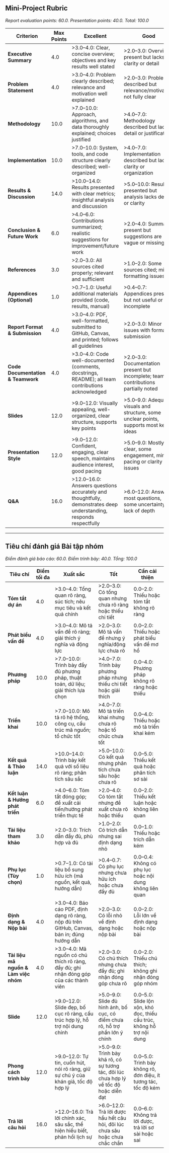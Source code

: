 ## Mini-Project Rubric

*Report evaluation points: 60.0. Presentation points: 40.0. Total: 100.0*

| Criterion | Max Points | Excellent | Good | Needs Improvement |
|-----------|------------|-----------|------|-------------------|
| **Executive Summary** | 4.0 | >3.0–4.0: Clear, concise overview; objectives and key results well stated | >2.0–3.0: Overview present but lacks clarity or detail | 0.0–2.0: Missing or unclear summary |
| **Problem Statement** | 4.0 | >3.0–4.0: Problem clearly described; relevance and motivation well explained | >2.0–3.0: Problem described but relevance/motivation not fully clear | 0.0–2.0: Problem statement missing or vague |
| **Methodology** | 10.0 | >7.0–10.0: Approach, algorithms, and data thoroughly explained; choices justified | >4.0–7.0: Methodology described but lacks detail or justification | 0.0–4.0: Methodology unclear or missing |
| **Implementation** | 10.0 | >7.0–10.0: System, tools, and code structure clearly described; well-organized | >4.0–7.0: Implementation described but lacks clarity or organization | 0.0–4.0: Implementation missing or poorly described |
| **Results & Discussion** | 14.0 | >10.0–14.0: Results presented with clear metrics; insightful analysis and discussion | >5.0–10.0: Results presented but analysis lacks depth or clarity | 0.0–5.0: Results missing or analysis superficial |
| **Conclusion & Future Work** | 6.0 | >4.0–6.0: Contributions summarized; realistic suggestions for improvement/future work | >2.0–4.0: Summary present but suggestions are vague or missing | 0.0–2.0: Conclusion missing or lacks relevance |
| **References** | 3.0 | >2.0–3.0: All sources cited properly; relevant and sufficient | >1.0–2.0: Some sources cited; minor formatting issues | 0.0–1.0: References missing or poorly formatted |
| **Appendices (Optional)** | 1.0 | >0.7–1.0: Useful additional materials provided (code, results, manual) | >0.4–0.7: Appendices present but not useful or incomplete | 0.0–0.4: No appendices or irrelevant content |
| **Report Format & Submission** | 4.0 | >3.0–4.0: PDF, well-formatted, submitted to GitHub, Canvas, and printed; follows all guidelines | >2.0–3.0: Minor issues with format or submission | 0.0–2.0: Major format/submission issues |
| **Code Documentation & Teamwork** | 4.0 | >3.0–4.0: Code well-documented (comments, docstrings, README); all team contributions acknowledged | >2.0–3.0: Documentation present but incomplete; team contributions partially noted | 0.0–2.0: Poor documentation; team contributions not acknowledged |
| **Slides** | 12.0 | >9.0–12.0: Visually appealing, well-organized, clear structure, supports key points | >5.0–9.0: Adequate visuals and structure, some unclear points, supports most key ideas | 0.0–5.0: Disorganized, hard to read, lacks structure, does not support content |
| **Presentation Style** | 12.0 | >9.0–12.0: Confident, engaging, clear speech, maintains audience interest, good pacing | >5.0–9.0: Mostly clear, some engagement, minor pacing or clarity issues | 0.0–5.0: Unclear, monotone, little engagement, poor pacing |
| **Q&A** | 16.0 | >12.0–16.0: Answers questions accurately and thoughtfully, demonstrates deep understanding, responds respectfully | >6.0–12.0: Answers most questions, some uncertainty or lack of depth | 0.0–6.0: Unable to answer questions, superficial or incorrect responses |

---

## Tiêu chí đánh giá Bài tập nhóm

*Điểm đánh giá báo cáo: 60.0. Điểm trình bày: 40.0. Tổng: 100.0*

| Tiêu chí | Điểm tối đa | Xuất sắc | Tốt | Cần cải thiện |
|----------|-------------|----------|-----|---------------|
| **Tóm tắt dự án** | 4.0 | >3.0–4.0: Tổng quan rõ ràng, súc tích; nêu mục tiêu và kết quả chính | >2.0–3.0: Có tổng quan nhưng chưa rõ ràng hoặc thiếu chi tiết | 0.0–2.0: Thiếu hoặc tóm tắt không rõ ràng |
| **Phát biểu vấn đề** | 4.0 | >3.0–4.0: Mô tả vấn đề rõ ràng; giải thích ý nghĩa và động lực | >2.0–3.0: Mô tả vấn đề nhưng ý nghĩa/động lực chưa rõ | 0.0–2.0: Thiếu hoặc phát biểu vấn đề mơ hồ |
| **Phương pháp** | 10.0 | >7.0–10.0: Trình bày đầy đủ phương pháp, thuật toán, dữ liệu; giải thích lựa chọn | >4.0–7.0: Trình bày phương pháp nhưng thiếu chi tiết hoặc giải thích | 0.0–4.0: Phương pháp không rõ ràng hoặc thiếu |
| **Triển khai** | 10.0 | >7.0–10.0: Mô tả rõ hệ thống, công cụ, cấu trúc mã nguồn; tổ chức tốt | >4.0–7.0: Mô tả triển khai nhưng chưa rõ hoặc tổ chức chưa tốt | 0.0–4.0: Thiếu hoặc mô tả triển khai kém |
| **Kết quả & Thảo luận** | 14.0 | >10.0–14.0: Trình bày kết quả với số liệu rõ ràng; phân tích sâu sắc | >5.0–10.0: Có kết quả nhưng phân tích chưa sâu hoặc chưa rõ | 0.0–5.0: Thiếu kết quả hoặc phân tích sơ sài |
| **Kết luận & Hướng phát triển** | 6.0 | >4.0–6.0: Tóm tắt đóng góp; đề xuất cải tiến/hướng phát triển thực tế | >2.0–4.0: Có tóm tắt nhưng đề xuất chưa rõ hoặc thiếu | 0.0–2.0: Thiếu kết luận hoặc không liên quan |
| **Tài liệu tham khảo** | 3.0 | >2.0–3.0: Trích dẫn đầy đủ, phù hợp và đủ | >1.0–2.0: Có trích dẫn nhưng sai định dạng nhỏ | 0.0–1.0: Thiếu hoặc trích dẫn kém |
| **Phụ lục (Tùy chọn)** | 1.0 | >0.7–1.0: Có tài liệu bổ sung hữu ích (mã nguồn, kết quả, hướng dẫn) | >0.4–0.7: Có phụ lục nhưng chưa hữu ích hoặc chưa đầy đủ | 0.0–0.4: Không có phụ lục hoặc nội dung không liên quan |
| **Định dạng & Nộp bài** | 4.0 | >3.0–4.0: Báo cáo PDF, định dạng rõ ràng, nộp đủ trên GitHub, Canvas, bản in; đúng hướng dẫn | >2.0–3.0: Có lỗi nhỏ về định dạng hoặc nộp bài | 0.0–2.0: Lỗi lớn về định dạng hoặc nộp bài |
| **Tài liệu mã nguồn & Làm việc nhóm** | 4.0 | >3.0–4.0: Mã nguồn có chú thích rõ ràng, đầy đủ; ghi nhận đóng góp của các thành viên | >2.0–3.0: Có chú thích nhưng chưa đầy đủ; ghi nhận đóng góp chưa rõ | 0.0–2.0: Thiếu chú thích; không ghi nhận đóng góp nhóm |
| **Slide** | 12.0 | >9.0–12.0: Slide đẹp, bố cục rõ ràng, cấu trúc hợp lý, hỗ trợ nội dung chính | >5.0–9.0: Slide đủ hình ảnh, bố cục, có điểm chưa rõ, hỗ trợ phần lớn ý chính | 0.0–5.0: Slide lộn xộn, khó đọc, thiếu cấu trúc, không hỗ trợ nội dung |
| **Phong cách trình bày** | 12.0 | >9.0–12.0: Tự tin, cuốn hút, nói rõ ràng, giữ sự chú ý của khán giả, tốc độ hợp lý | >5.0–9.0: Trình bày khá rõ, có sự tương tác, đôi lúc chưa hợp lý về tốc độ hoặc diễn đạt | 0.0–5.0: Trình bày không rõ, đơn điệu, ít tương tác, tốc độ kém |
| **Trả lời câu hỏi** | 16.0 | >12.0–16.0: Trả lời chính xác, sâu sắc, thể hiện hiểu biết, phản hồi lịch sự | >6.0–12.0: Trả lời được hầu hết câu hỏi, đôi lúc chưa sâu hoặc chưa chắc chắn | 0.0–6.0: Không trả lời được, trả lời sơ sài hoặc sai |

